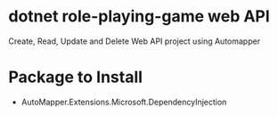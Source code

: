 # dotnet role-playing-game web API
Create, Read, Update and Delete Web API project using Automapper

# Package to Install
- AutoMapper.Extensions.Microsoft.DependencyInjection


